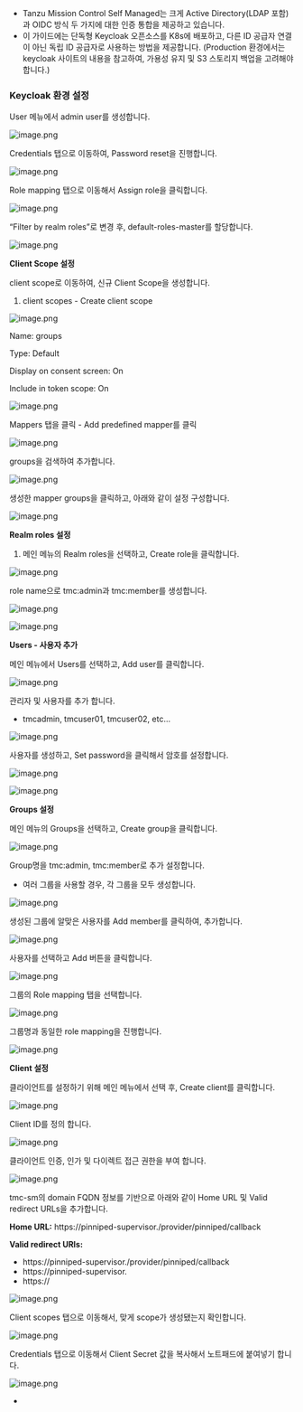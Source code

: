- Tanzu Mission Control Self Managed는 크게 Active Directory(LDAP 포함)과 OIDC 방식 두 가지에 대한 인증 통합을 제공하고 있습니다.
- 이 가이드에는 단독형 Keycloak 오픈소스를 K8s에 배포하고, 다른 ID 공급자 연결이 아닌 독립 ID 공급자로 사용하는 방법을 제공합니다. (Production 환경에서는 keycloak 사이트의 내용을 참고하여, 가용성 유지 및 S3 스토리지 백업을 고려해야 합니다.)

### Keycloak 환경 설정

User 메뉴에서 admin user를 생성합니다.

![image.png](attachment:e5ba3937-8ea9-45bb-b345-024ba6e03632:image.png)

Credentials 탭으로 이동하여, Password reset을 진행합니다.

![image.png](attachment:b97314f6-a113-404e-a9a8-2fe95d226a4f:image.png)

Role mapping 탭으로 이동해서 Assign role을 클릭합니다.

![image.png](attachment:2f3e492b-bab0-4a0e-af7e-a91d61522c1f:image.png)

“Filter by realm roles”로 변경 후, default-roles-master를 할당합니다.

![image.png](attachment:f9b2fead-cef7-4fa8-8851-d4fe977e9b13:image.png)

**Client Scope 설정**

client scope로 이동하여, 신규 Client Scope을 생성합니다.

1. client scopes - Create client scope

![image.png](attachment:208b9f0e-fde3-480a-be4b-7e3f2773ccdb:image.png)

Name: groups

Type: Default

Display on consent screen: On

Include in token scope: On

![image.png](attachment:cbcf9654-bda3-4590-95e7-e1586b6df95d:image.png)

Mappers 탭을 클릭 - Add predefined mapper를 클릭

![image.png](attachment:ed56e10b-91af-4aa5-9b9b-5acacc7d3229:image.png)

groups을 검색하여 추가합니다.

![image.png](attachment:d3727662-c9ac-4c08-a843-93249d1f7268:image.png)

생성한 mapper groups을 클릭하고, 아래와 같이 설정 구성합니다.

![image.png](attachment:67b8d718-03c7-4f2f-b8dc-f2cc7e242e4d:image.png)

**Realm roles 설정**

1. 메인 메뉴의 Realm roles을 선택하고, Create role을 클릭합니다.

![image.png](attachment:7949106a-bb86-4630-95f3-09509d0574eb:image.png)

role name으로 tmc:admin과 tmc:member를 생성합니다.

![image.png](attachment:f8c0e393-1390-4c19-a86b-e5b76b58a3cd:image.png)

![image.png](attachment:a4eaff47-2bf6-424a-a66d-9d9e175b36fd:image.png)

**Users - 사용자 추가**

메인 메뉴에서 Users를 선택하고, Add user를 클릭합니다.

![image.png](attachment:5651f48e-ee61-484d-9a36-8b121a7a47e0:image.png)

관리자 및 사용자를 추가 합니다.

- tmcadmin, tmcuser01, tmcuser02, etc…

![image.png](attachment:c311ec2d-5e68-4857-a513-badc74e1ce67:image.png)

사용자를 생성하고, Set password을 클릭해서 암호를 설정합니다.

![image.png](attachment:afc4aa74-c9e6-4134-a276-dd18f91e5f62:image.png)

![image.png](attachment:b87e310f-bce1-4fa1-ac42-0624fc604169:image.png)

**Groups 설정**

메인 메뉴의 Groups을 선택하고, Create group을 클릭합니다.

![image.png](attachment:a78ab7aa-3e94-49ea-b27f-13fb2ddf641a:image.png)

Group명을 tmc:admin, tmc:member로 추가 설정합니다.

- 여러 그룹을 사용할 경우, 각 그룹을 모두 생성합니다.

![image.png](attachment:0a16935e-a49d-4ff7-917b-1ff6db54369f:image.png)

생성된 그룹에 알맞은 사용자를 Add member를 클릭하여, 추가합니다.

![image.png](attachment:1c799845-00ac-4cb2-b0fd-3f4e8f1a4698:image.png)

사용자를 선택하고 Add 버튼을 클릭합니다.

![image.png](attachment:2cc00ed5-202b-4469-8ae1-a60dfbcf7854:image.png)

그룹의 Role mapping 탭을 선택합니다.

![image.png](attachment:4e7a2dfe-dc64-4123-930b-4b26e85c21cd:image.png)

그룹명과 동일한 role mapping을 진행합니다.

![image.png](attachment:acce5558-97b6-4409-a97a-c9d280aaa58b:image.png)

**Client 설정**

클라이언트를 설정하기 위해 메인 메뉴에서 선택 후, Create client를 클릭합니다.

![image.png](attachment:548e0878-5023-42ea-a665-f12c23e849fb:image.png)

Client ID를 정의 합니다.

![image.png](attachment:ed083478-47f8-46d3-97b8-113ae927a003:image.png)

클라이언트 인증, 인가 및 다이렉트 접근 권한을 부여 합니다.

![image.png](attachment:12084c3a-8bbf-4d78-a507-71291b6bdc92:image.png)

tmc-sm의 domain FQDN 정보를 기반으로 아래와 같이 Home URL 및 Valid redirect URLs을 추가합니다.

**Home URL:** https://pinniped-supervisor.<tmc-dns-zone>/provider/pinniped/callback

**Valid redirect URIs:**

- https://pinniped-supervisor.<tmc-dns-zone>/provider/pinniped/callback
- https://pinniped-supervisor.<tmc-dns-zone>
- https://<tmc-dns-zone>

![image.png](attachment:ad0166e8-87e1-41c4-b682-bac3f4cb5088:image.png)

Client scopes 탭으로 이동해서, 맞게 scope가 생성됐는지 확인합니다.

![image.png](attachment:9677173f-d3e7-485a-b001-19cc623ec914:image.png)

Credentials 탭으로 이동해서 Client Secret 값을 복사해서 노트패드에 붙여넣기 합니다.

![image.png](attachment:1cf43340-73cb-40ff-83ad-5583820af451:image.png)

-
